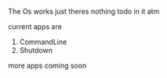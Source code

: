 The Os works just theres nothing todo in it atm

current apps are 
1) CommandLine
2) Shutdown

more apps coming soon
